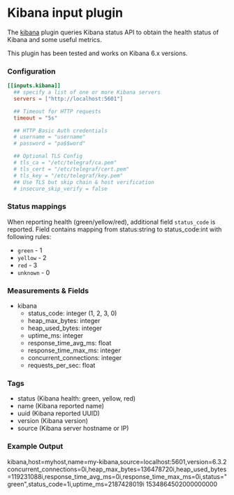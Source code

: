 # Kibana input plugin

The [kibana](https://www.elastic.co/) plugin queries Kibana status API to
obtain the health status of Kibana and some useful metrics.

This plugin has been tested and works on Kibana 6.x versions.

### Configuration

```toml
[[inputs.kibana]]
  ## specify a list of one or more Kibana servers
  servers = ["http://localhost:5601"]

  ## Timeout for HTTP requests
  timeout = "5s"

  ## HTTP Basic Auth credentials
  # username = "username"
  # password = "pa$$word"

  ## Optional TLS Config
  # tls_ca = "/etc/telegraf/ca.pem"
  # tls_cert = "/etc/telegraf/cert.pem"
  # tls_key = "/etc/telegraf/key.pem"
  ## Use TLS but skip chain & host verification
  # insecure_skip_verify = false
```

### Status mappings

When reporting health (green/yellow/red), additional field `status_code`
is reported. Field contains mapping from status:string to status_code:int
with following rules:

- `green` - 1
- `yellow` - 2
- `red` - 3
- `unknown` - 0

### Measurements & Fields

- kibana
  - status_code: integer (1, 2, 3, 0)
  - heap_max_bytes: integer
  - heap_used_bytes: integer
  - uptime_ms: integer
  - response_time_avg_ms: float
  - response_time_max_ms: integer
  - concurrent_connections: integer
  - requests_per_sec: float

### Tags

- status (Kibana health: green, yellow, red)
- name (Kibana reported name)
- uuid (Kibana reported UUID)
- version (Kibana version)
- source (Kibana server hostname or IP)

### Example Output

kibana,host=myhost,name=my-kibana,source=localhost:5601,version=6.3.2 concurrent_connections=0i,heap_max_bytes=136478720i,heap_used_bytes=119231088i,response_time_avg_ms=0i,response_time_max_ms=0i,status="green",status_code=1i,uptime_ms=2187428019i 1534864502000000000
